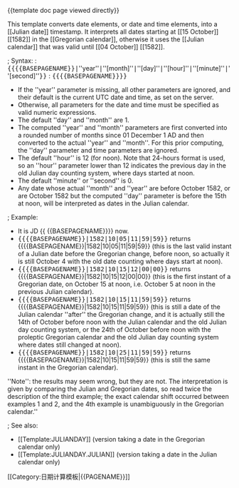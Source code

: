 <includeonly></includeonly><noinclude>{{template doc page viewed directly}}</noinclude>

This template converts date elements, or date and time elements, into a [[Julian date]] timestamp.
It interprets all dates starting at [[15 October]] [[1582]] in the [[Gregorian calendar]], otherwise it uses the [[Julian calendar]] that was valid until [[04 October]] [[1582]].

; Syntax<nowiki>:</nowiki>
: <tt><nowiki>{{</nowiki>{{BASEPAGENAME}}<nowiki>|</nowiki></tt>''year''<tt><nowiki>|</nowiki></tt>''[month]''<tt><nowiki>|</nowiki></tt>''[day]''<tt><nowiki>|</nowiki></tt>''[hour]''<tt><nowiki>|</nowiki></tt>''[minute]''<tt><nowiki>|</nowiki></tt>''[second]''<tt><nowiki>}}</nowiki></tt>
: <tt><nowiki>{{</nowiki>{{BASEPAGENAME}}<nowiki>}}</nowiki></tt>
* If the ''year'' parameter is missing, all other parameters are ignored, and their default is the current UTC date and time, as set on the server.
* Otherwise, all parameters for the date and time must be specified as valid numeric expressions.
* The default ''day'' and ''month'' are 1.
* The computed ''year'' and ''month'' parameters are first converted into a rounded number of months since 01 December 1 AD and then converted to the actual ''year'' and ''month''. For this prior computing, the ''day'' parameter and time parameters are ignored.
* The default ''hour'' is 12 (for noon). Note that 24-hours format is used, so an ''hour'' parameter lower than 12 indicates the previous day in the old Julian day counting system, where days started at noon.
* The default ''minute'' or ''second'' is 0.
* Any date whose actual ''month'' and ''year'' are before October 1582, or are October 1582 but the computed ''day'' parameter is before the 15th at noon, will be interpreted as dates in the Julian calendar.

; Example<nowiki>:</nowiki>
* It is JD {{ {{BASEPAGENAME}}}} now.
* <tt><nowiki>{{</nowiki>{{BASEPAGENAME}}|1582|10|05|11|59|59<nowiki>}}</nowiki></tt> returns {{{{BASEPAGENAME}}|1582|10|05|11|59|59}} (this is the last valid instant of a Julian date before the Gregorian change, before noon, so actually it is still October 4 with the old date counting where days start at noon).
* <tt><nowiki>{{</nowiki>{{BASEPAGENAME}}|1582|10|15|12|00|00<nowiki>}}</nowiki></tt> returns {{{{BASEPAGENAME}}|1582|10|15|12|00|00}} (this is the first instant of a Gregorian date, on October 15 at noon, i.e. October 5 at noon in the previous Julian calendar).
* <tt><nowiki>{{</nowiki>{{BASEPAGENAME}}|1582|10|15|11|59|59<nowiki>}}</nowiki></tt> returns {{{{BASEPAGENAME}}|1582|10|15|11|59|59}} (this is still a date of the Julian calendar ''after'' the Gregorian change, and it is actually still the 14th of October before noon with the Julian calendar and the old Julian day counting system, or the 24th of October before noon with the proleptic Gregorian calendar and the old Julian day counting system where dates still changed at noon).
* <tt><nowiki>{{</nowiki>{{BASEPAGENAME}}|1582|10|25|11|59|59<nowiki>}}</nowiki></tt> returns {{{{BASEPAGENAME}}|1582|10|15|11|59|59}} (this is still the same instant in the Gregorian calendar).

''Note'': the results may seem wrong, but they are not. The interpretation is given by comparing the Julian and Gregorian dates, so read twice the description of the third example; the exact calendar shift occurred between examples 1 and 2, and the 4th example is unambiguously in the Gregorian calendar.''

; See also<nowiki>:</nowiki>
* [[Template:JULIANDAY]] (version taking a date in the Gregorian calendar only)
* [[Template:JULIANDAY.JULIAN]] (version taking a date in the Julian calendar only)

<includeonly>
[[Category:日期计算模板|{{PAGENAME}}]]
</includeonly>
